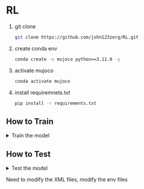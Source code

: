 # RL
1. git clone
    ```bash
    git clone https://github.com/john123zerg/RL.git
2. create conda env
    ```bash
    conda create -n mujoco python==3.11.0 -y
3. activate mujoco

    ```bash
    conda activate mujoco
4. install requiremnets.txt

    ```bash
    pip install -r requirements.txt
## How to Train 
<details>
    <summary>Train the model</summary>

['Walker2d','Hopper','HalfCheetah','Humanoid','Ant']
['SAC','A2C','PPO','TRPO','DDPG','TD3']
    
1. Train
   ```bash
    if wall 0 -> don't need to write -w
   
    python main.py Walker2d SAC -t -w 1 -ws 0.2
    python main.py Walker2d A2C -t -w 1 -ws 0.2
    python main.py Walker2d PPO -t -w 1 -ws 0.2
    python main.py Walker2d TRPO -t -w 1 -ws 0.2
    python main.py Walker2d TD3 -t -w 1 -ws 0.2
    python main.py Walker2d DDPG -t -w 1 -ws 0.2
</details>


## How to Test 
<details>
    <summary>Test the model</summary>
    
1. Download the model files from the models folder
   
    https://drive.google.com/file/d/1e43kluy7EnhDWN1LeRMWMxoJAoGZUYT-/view?usp=sharing

2. Test
   ```bash
    If you want to create a wall when you didn't have one, write -w 1 -ws [height of wall]
    python main.py Humanoid SAC -s . -w 1 -ws 0.2
</details>



Need to modify the XML files, modify the env files
